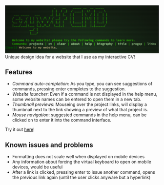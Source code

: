 ![README_Banner](Images/README_Banner.PNG)
Unique design idea for a website that I use as my interactive CV!

## Features
* *Command auto-completion*: As you type, you can see suggestions of commands, pressing enter completes to the suggestion.
* *Website launcher*: Even if a command is not displayed in the help menu, some website names can be entered to open them in a new tab.
* *Thumbnail previews*: Mouseing over the project links, will display a thumbnail next to the link showing a preview of what that project is.
* *Mouse navigation*: suggested commands in the help menu, can be clicked on to enter it into the command interface.


Try it out [here](https://szy.wtf/projects/cmd)!

## Known issues and problems
* Formatting does not scale well when displayed on mobile devices
* Any information about forcing the virtual keyboard to open on mobile devices, would be useful
* After a link is clicked, pressing enter to issue another command, opens the previous link again (until the user clicks anyware but a hyperlink)

